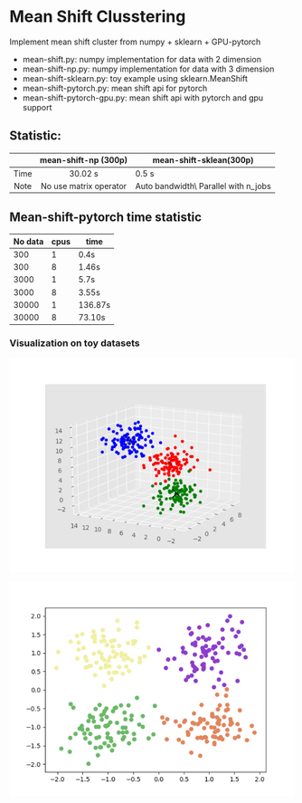 # Mean Shift Clusstering
Implement mean shift cluster from numpy + sklearn + GPU-pytorch

- mean-shift.py: numpy implementation for data with 2 dimension
- mean-shift-np.py: numpy implementation for data with 3 dimension  
- mean-shift-sklearn.py: toy example using sklearn.MeanShift
- mean-shift-pytorch.py: mean shift api for pytorch
- mean-shift-pytorch-gpu.py: mean shift api with pytorch and gpu support

## Statistic: 

|      |mean-shift-np (300p)     | mean-shift-sklean(300p)             |
|:----:|:-----------------------:|-------------------------------------|
| Time | 30.02 s                 | 0.5 s                               |
| Note | No use matrix operator  | Auto bandwidth\\ Parallel with n_jobs |

## Mean-shift-pytorch time statistic

| No data | cpus | time    |
|---------|------|---------|
| 300     | 1    | 0.4s    |
| 300     | 8    | 1.46s   |
| 3000    | 1    | 5.7s    |
| 3000    | 8    | 3.55s   |
| 30000   | 1    | 136.87s |
| 30000   | 8    | 73.10s  |

### Visualization on toy datasets

![result1](fig/3class1.png)

![result2](fig/mean-shift-plot.png)

